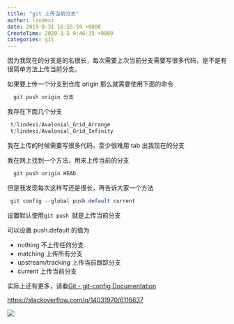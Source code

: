 ```yaml
---
title: "git 上传当前分支"
author: lindexi
date: 2019-8-31 16:55:59 +0800
CreateTime: 2020-3-5 9:46:35 +0800
categories: git
---
```


因为我现在的分支是的名很长，每次需要上次当前分支需要写很多代码，是不是有很简单方法上传当前分支。

<!--more-->


<!-- 标签：git -->

如果要上传一个分支到仓库 origin 那么就需要使用下面的命令

```csharp
  git push origin 分支
```

我存在下面几个分支

```csharp
 t/lindexi/Avalonial_Grid_Arrange
 t/lindexi/Avalonial_Grid_Infinity
```

我在上传的时候需要写很多代码，至少很难用 tab 出我现在的分支

我在网上找到一个方法，用来上传当前的分支

```csharp
  git push origin HEAD
```

但是我发现每次这样写还是很长，再告诉大家一个方法

```csharp
 git config --global push.default current
```

设置默认使用`git push `就是上传当前分支

可以设置 push.default 的值为

 - nothing  不上传任何分支
 - matching 上传所有分支
 - upstream/tracking  上传当前跟踪分支
 - current  上传当前分支

 实际上还有更多，请看[Git - git-config Documentation](https://git-scm.com/docs/git-config.html#git-config-pushdefault )

https://stackoverflow.com/q/14031970/6116637

![](https://i.loli.net/2018/05/19/5affbfbc1926d.jpg)

